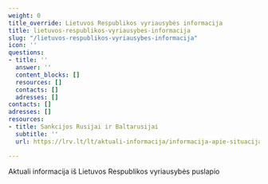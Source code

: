 ```yaml
---
weight: 0
title_override: Lietuvos Respublikos vyriausybės informacija
title: lietuvos-respublikos-vyriausybes-informacija
slug: "/lietuvos-respublikos-vyriausybes-informacija"
icon: ''
questions:
- title: ''
  answer: ''
  content_blocks: []
  resources: []
  contacts: []
  adresses: []
contacts: []
adresses: []
resources:
- title: Sankcijos Rusijai ir Baltarusijai
  subtitle: ''
  url: https://lrv.lt/lt/aktuali-informacija/informacija-apie-situacija-ukrainoje/aktuali-informacija-1/sankcijos-rusijai-ir-baltarusijai

---
```

Aktuali informacija iš Lietuvos Respublikos vyriausybės puslapio